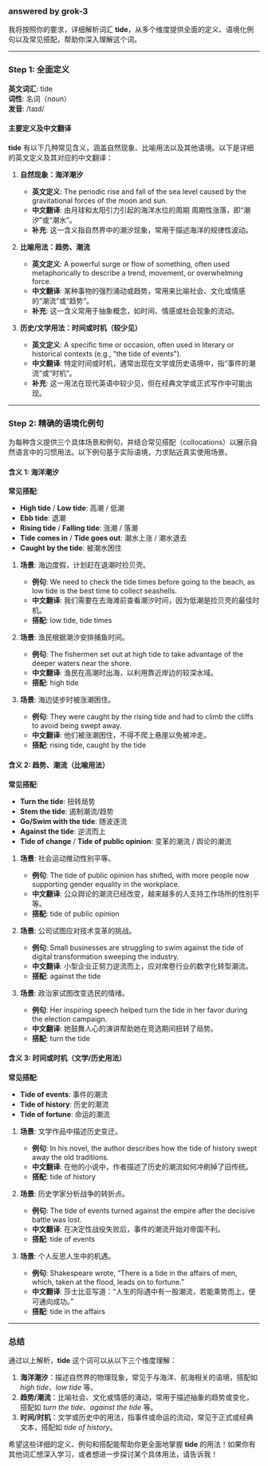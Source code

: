 ### answered by grok-3
我将按照你的要求，详细解析词汇 **tide**，从多个维度提供全面的定义、语境化例句以及常见搭配，帮助你深入理解这个词。

---

### Step 1: 全面定义

**英文词汇**: tide  
**词性**: 名词（noun）  
**发音**: /taɪd/

#### 主要定义及中文翻译
**tide** 有以下几种常见含义，涵盖自然现象、比喻用法以及其他语境。以下是详细的英文定义及其对应的中文翻译：

1. **自然现象：海洋潮汐**  
   - **英文定义**: The periodic rise and fall of the sea level caused by the gravitational forces of the moon and sun.  
   - **中文翻译**: 由月球和太阳引力引起的海洋水位的周期 周期性涨落，即“潮汐”或“潮水”。  
   - **补充**: 这一含义指自然界中的潮汐现象，常用于描述海洋的规律性波动。

2. **比喻用法：趋势、潮流**  
   - **英文定义**: A powerful surge or flow of something, often used metaphorically to describe a trend, movement, or overwhelming force.  
   - **中文翻译**: 某种事物的强烈涌动或趋势，常用来比喻社会、文化或情感的“潮流”或“趋势”。  
   - **补充**: 这一含义常用于抽象概念，如时间、情感或社会现象的流动。

3. **历史/文学用法：时间或时机（较少见）**  
   - **英文定义**: A specific time or occasion, often used in literary or historical contexts (e.g., "the tide of events").  
   - **中文翻译**: 特定时间或时机，通常出现在文学或历史语境中，指“事件的潮流”或“时机”。  
   - **补充**: 这一用法在现代英语中较少见，但在经典文学或正式写作中可能出现。

---

### Step 2: 精确的语境化例句

为每种含义提供三个具体场景和例句，并结合常见搭配（collocations）以展示自然语言中的习惯用法。以下例句基于实际语境，力求贴近真实使用场景。

#### 含义 1: 海洋潮汐
**常见搭配**:  
- **High tide** / **Low tide**: 高潮 / 低潮  
- **Ebb tide**: 退潮  
- **Rising tide** / **Falling tide**: 涨潮 / 落潮  
- **Tide comes in** / **Tide goes out**: 潮水上涨 / 潮水退去  
- **Caught by the tide**: 被潮水困住  

1. **场景**: 海边度假，计划赶在退潮时捡贝壳。  
   - **例句**: We need to check the tide times before going to the beach, as low tide is the best time to collect seashells.  
   - **中文翻译**: 我们需要在去海滩前查看潮汐时间，因为低潮是捡贝壳的最佳时机。  
   - **搭配**: low tide, tide times  

2. **场景**: 渔民根据潮汐安排捕鱼时间。  
   - **例句**: The fishermen set out at high tide to take advantage of the deeper waters near the shore.  
   - **中文翻译**: 渔民在高潮时出海，以利用靠近岸边的较深水域。  
   - **搭配**: high tide  

3. **场景**: 海边徒步时被涨潮困住。  
   - **例句**: They were caught by the rising tide and had to climb the cliffs to avoid being swept away.  
   - **中文翻译**: 他们被涨潮困住，不得不爬上悬崖以免被冲走。  
   - **搭配**: rising tide, caught by the tide  

#### 含义 2: 趋势、潮流（比喻用法）
**常见搭配**:  
- **Turn the tide**: 扭转局势  
- **Stem the tide**: 遏制潮流/趋势  
- **Go/Swim with the tide**: 随波逐流  
- **Against the tide**: 逆流而上  
- **Tide of change** / **Tide of public opinion**: 变革的潮流 / 舆论的潮流  

1. **场景**: 社会运动推动性别平等。  
   - **例句**: The tide of public opinion has shifted, with more people now supporting gender equality in the workplace.  
   - **中文翻译**: 公众舆论的潮流已经改变，越来越多的人支持工作场所的性别平等。  
   - **搭配**: tide of public opinion  

2. **场景**: 公司试图应对技术变革的挑战。  
   - **例句**: Small businesses are struggling to swim against the tide of digital transformation sweeping the industry.  
   - **中文翻译**: 小型企业正努力逆流而上，应对席卷行业的数字化转型潮流。  
   - **搭配**: against the tide  

3. **场景**: 政治家试图改变选民的情绪。  
   - **例句**: Her inspiring speech helped turn the tide in her favor during the election campaign.  
   - **中文翻译**: 她鼓舞人心的演讲帮助她在竞选期间扭转了局势。  
   - **搭配**: turn the tide  

#### 含义 3: 时间或时机（文学/历史用法）
**常见搭配**:  
- **Tide of events**: 事件的潮流  
- **Tide of history**: 历史的潮流  
- **Tide of fortune**: 命运的潮流  

1. **场景**: 文学作品中描述历史变迁。  
   - **例句**: In his novel, the author describes how the tide of history swept away the old traditions.  
   - **中文翻译**: 在他的小说中，作者描述了历史的潮流如何冲刷掉了旧传统。  
   - **搭配**: tide of history  

2. **场景**: 历史学家分析战争的转折点。  
   - **例句**: The tide of events turned against the empire after the decisive battle was lost.  
   - **中文翻译**: 在决定性战役失败后，事件的潮流开始对帝国不利。  
   - **搭配**: tide of events  

3. **场景**: 个人反思人生中的机遇。  
   - **例句**: Shakespeare wrote, “There is a tide in the affairs of men, which, taken at the flood, leads on to fortune.”  
   - **中文翻译**: 莎士比亚写道：“人生的际遇中有一股潮流，若能乘势而上，便可通向成功。”  
   - **搭配**: tide in the affairs  

---

### 总结
通过以上解析，**tide** 这个词可以从以下三个维度理解：  
1. **海洋潮汐**：描述自然界的物理现象，常见于与海洋、航海相关的语境，搭配如 *high tide*、*low tide* 等。  
2. **趋势/潮流**：比喻社会、文化或情感的涌动，常用于描述抽象的趋势或变化，搭配如 *turn the tide*、*against the tide* 等。  
3. **时间/时机**：文学或历史中的用法，指事件或命运的流动，常见于正式或经典文本，搭配如 *tide of history*。

希望这些详细的定义、例句和搭配能帮助你更全面地掌握 **tide** 的用法！如果你有其他词汇想深入学习，或者想进一步探讨某个具体用法，请告诉我！